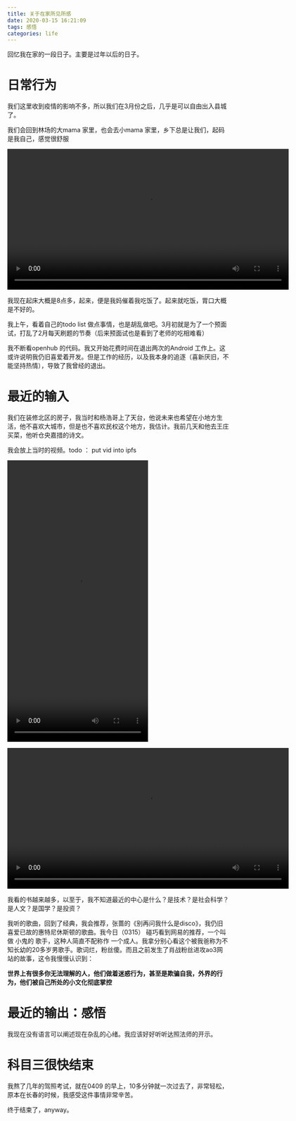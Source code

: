 ```yaml
---
title: 关于在家所见所感
date: 2020-03-15 16:21:09
tags: 感悟
categories: life
---
```


回忆我在家的一段日子。主要是过年以后的日子。

<!--more-->


# 日常行为

我们这里收到疫情的影响不多，所以我们在3月份之后，几乎是可以自由出入县城了。

我们会回到林场的大mama 家里，也会去小mama 家里，乡下总是让我们，起码是我自己，感觉很舒服

<video src="http://127.0.0.1:8080/ipfs/QmZY6z5Y2FtKzEiXzkLPBR729P5Danh3QYwZ2akjKg7ig8"  width="640" height="320" controls="controls"></video>

我现在起床大概是8点多，起来，便是我妈催着我吃饭了。起来就吃饭，胃口大概是不好的。

我上午，看着自己的todo list 做点事情，也是胡乱做吧。3月初就是为了一个预面试，打乱了2月每天刷题的节奏（后来预面试也是看到了老师的吃相难看）

我不断看openhub 的代码。我又开始花费时间在退出两次的Android 工作上。这或许说明我仍旧喜爱着开发。但是工作的经历，以及我本身的追逐（喜新厌旧，不能坚持热情），导致了我曾经的退出。





# 最近的输入

我们在装修北区的房子，我当时和杨浩哥上了天台，他说未来也希望在小地方生活，他不喜欢大城市，但是也不喜欢民权这个地方，我估计。我前几天和他去王庄买菜，他听仓央嘉措的诗文。

我会放上当时的视频。todo ： put vid into ipfs

<video src="http://localhost:8080/ipfs/Qmd49qfmGxg8pdfBJhYtsWRrFGXASC1uCVC3knHCGXujE2"  width="320" height="640" controls="controls"></video>

<video src="http://localhost:8080/ipfs/QmXiHev7mVwmjsoNStx9HJEUhSdyXAx7jGFKFGHikRvzfv"  width="640" height="320" controls="controls"></video>


我看的书越来越多，以至于，我不知道最近的中心是什么？是技术？是社会科学？是人文？是国学？是投资？

我听的歌曲，回到了经典，我会推荐，张蔷的《别再问我什么是disco》，我仍旧喜爱已故的惠特尼休斯顿的歌曲。我今日（0315） 碰巧看到网易的推荐，一个叫做 小鬼的 歌手，这种人简直不配称作 一个成人。我拿分别心看这个被我爸称为不知长幼的20多岁男歌手。歌词烂，粉丝傻。而且之前发生了肖战粉丝进攻ao3网站的故事，这令我慢慢认识到：

**世界上有很多你无法理解的人，他们做着迷惑行为，甚至是欺骗自我，外界的行为，他们被自己所处的小文化彻底掌控**



# 最近的输出：感悟


我现在没有语言可以阐述现在杂乱的心绪。我应该好好听听达照法师的开示。


# 科目三很快结束

我熬了几年的驾照考试，就在0409 的早上，10多分钟就一次过去了，非常轻松，原本在长春的时候，我感受这件事情非常辛苦。

终于结束了，anyway。

